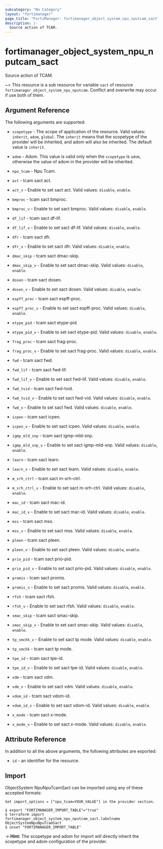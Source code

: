 ```yaml
---
subcategory: "No Category"
layout: "fortimanager"
page_title: "FortiManager: fortimanager_object_system_npu_nputcam_sact"
description: |-
  Source action of TCAM.
---
```


# fortimanager_object_system_npu_nputcam_sact
Source action of TCAM.

~> This resource is a sub resource for variable `sact` of resource `fortimanager_object_system_npu_nputcam`. Conflict and overwrite may occur if use both of them.



## Argument Reference


The following arguments are supported:

* `scopetype` - The scope of application of the resource. Valid values: `inherit`, `adom`, `global`. The `inherit` means that the scopetype of the provider will be inherited, and adom will also be inherited. The default value is `inherit`.
* `adom` - Adom. This value is valid only when the `scopetype` is `adom`, otherwise the value of adom in the provider will be inherited.
* `npu_tcam` - Npu Tcam.

* `act` - tcam sact act.
* `act_v` - Enable to set sact act. Valid values: `disable`, `enable`.

* `bmproc` - tcam sact bmproc.
* `bmproc_v` - Enable to set sact bmproc. Valid values: `disable`, `enable`.

* `df_lif` - tcam sact df-lif.
* `df_lif_v` - Enable to set sact df-lif. Valid values: `disable`, `enable`.

* `dfr` - tcam sact dfr.
* `dfr_v` - Enable to set sact dfr. Valid values: `disable`, `enable`.

* `dmac_skip` - tcam sact dmac-skip.
* `dmac_skip_v` - Enable to set sact dmac-skip. Valid values: `disable`, `enable`.

* `dosen` - tcam sact dosen.
* `dosen_v` - Enable to set sact dosen. Valid values: `disable`, `enable`.

* `espff_proc` - tcam sact espff-proc.
* `espff_proc_v` - Enable to set sact espff-proc. Valid values: `disable`, `enable`.

* `etype_pid` - tcam sact etype-pid.
* `etype_pid_v` - Enable to set sact etype-pid. Valid values: `disable`, `enable`.

* `frag_proc` - tcam sact frag-proc.
* `frag_proc_v` - Enable to set sact frag-proc. Valid values: `disable`, `enable`.

* `fwd` - tcam sact fwd.
* `fwd_lif` - tcam sact fwd-lif.
* `fwd_lif_v` - Enable to set sact fwd-lif. Valid values: `disable`, `enable`.

* `fwd_tvid` - tcam sact fwd-tvid.
* `fwd_tvid_v` - Enable to set sact fwd-vid. Valid values: `disable`, `enable`.

* `fwd_v` - Enable to set sact fwd. Valid values: `disable`, `enable`.

* `icpen` - tcam sact icpen.
* `icpen_v` - Enable to set sact icpen. Valid values: `disable`, `enable`.

* `igmp_mld_snp` - tcam sact igmp-mld-snp.
* `igmp_mld_snp_v` - Enable to set sact igmp-mld-snp. Valid values: `disable`, `enable`.

* `learn` - tcam sact learn.
* `learn_v` - Enable to set sact learn. Valid values: `disable`, `enable`.

* `m_srh_ctrl` - tcam sact m-srh-ctrl.
* `m_srh_ctrl_v` - Enable to set sact m-srh-ctrl. Valid values: `disable`, `enable`.

* `mac_id` - tcam sact mac-id.
* `mac_id_v` - Enable to set sact mac-id. Valid values: `disable`, `enable`.

* `mss` - tcam sact mss.
* `mss_v` - Enable to set sact mss. Valid values: `disable`, `enable`.

* `pleen` - tcam sact pleen.
* `pleen_v` - Enable to set sact pleen. Valid values: `disable`, `enable`.

* `prio_pid` - tcam sact prio-pid.
* `prio_pid_v` - Enable to set sact prio-pid. Valid values: `disable`, `enable`.

* `promis` - tcam sact promis.
* `promis_v` - Enable to set sact promis. Valid values: `disable`, `enable`.

* `rfsh` - tcam sact rfsh.
* `rfsh_v` - Enable to set sact rfsh. Valid values: `disable`, `enable`.

* `smac_skip` - tcam sact smac-skip.
* `smac_skip_v` - Enable to set sact smac-skip. Valid values: `disable`, `enable`.

* `tp_smchk_v` - Enable to set sact tp mode. Valid values: `disable`, `enable`.

* `tp_smchk` - tcam sact tp mode.
* `tpe_id` - tcam sact tpe-id.
* `tpe_id_v` - Enable to set sact tpe-id. Valid values: `disable`, `enable`.

* `vdm` - tcam sact vdm.
* `vdm_v` - Enable to set sact vdm. Valid values: `disable`, `enable`.

* `vdom_id` - tcam sact vdom-id.
* `vdom_id_v` - Enable to set sact vdom-id. Valid values: `disable`, `enable`.

* `x_mode` - tcam sact x-mode.
* `x_mode_v` - Enable to set sact x-mode. Valid values: `disable`, `enable`.



## Attribute Reference

In addition to all the above arguments, the following attributes are exported:
* `id` - an identifier for the resource.

## Import

ObjectSystem NpuNpuTcamSact can be imported using any of these accepted formats:
```
Set import_options = ["npu_tcam=YOUR_VALUE"] in the provider section.

$ export "FORTIMANAGER_IMPORT_TABLE"="true"
$ terraform import fortimanager_object_system_npu_nputcam_sact.labelname ObjectSystemNpuNpuTcamSact
$ unset "FORTIMANAGER_IMPORT_TABLE"
```
-> **Hint:** The scopetype and adom for import will directly inherit the scopetype and adom configuration of the provider.
